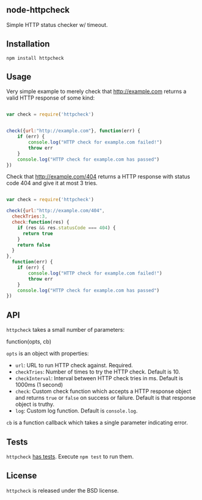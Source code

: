## node-httpcheck

Simple HTTP status checker w/ timeout.

## Installation

`npm install httpcheck`

## Usage

Very simple example to merely check that http://example.com returns a valid
HTTP response of some kind:

```javascript

var check = require('httpcheck')


check({url:"http://example.com"}, function(err) {
    if (err) {
        console.log("HTTP check for example.com failed!")
        throw err
    }
    console.log("HTTP check for example.com has passed")
})

```

Check that http://example.com/404 returns a HTTP response with status code 404
and give it at most 3 tries.

```javascript

var check = require('httpcheck')

check({url:"http://example.com/404",
  checkTries:3,
  check:function(res) {
    if (res && res.statusCode === 404) {
      return true
    }
    return false
  }
},
  function(err) {
    if (err) {
        console.log("HTTP check for example.com failed!")
        throw err
    }
    console.log("HTTP check for example.com has passed")
})


```


## API

`httpcheck` takes a small number of parameters:

function(opts, cb)

`opts` is an object with properties:

- `url`: URL to run HTTP check against. Required.
- `checkTries`: Number of times to try the HTTP check. Default is 10.
- `checkInterval`: Interval between HTTP check tries in ms. Default is 1000ms (1 second)
- `check`: Custom check function which accepts a HTTP response object and returns
`true` or `false` on success or failure. Default is that response object is truthy.
- `log`: Custom log function. Default is `console.log`.

`cb` is a function callback which takes a single parameter indicating error.

## Tests

`httpcheck` [has tests](https://github.com/niallo/node-httpcheck/blob/master/test/test.js). Execute `npm test` to run them.

## License

`httpcheck` is released under the BSD license.

